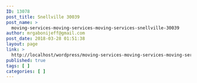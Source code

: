 ```yaml
---
ID: 13078
post_title: Snellville 30039
post_name: >
  moving-services-moving-services-moving-services-snellville-30039
author: mrgabonijeff@gmail.com
post_date: 2018-03-28 01:51:38
layout: page
link: >
  http://localhost/wordpress/moving-services-moving-services-moving-services-snellville-30039/
published: true
tags: [ ]
categories: [ ]
---
```

